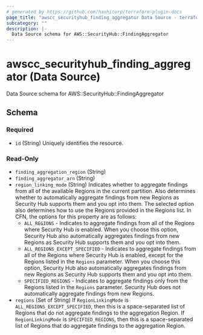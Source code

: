 ```yaml
---
# generated by https://github.com/hashicorp/terraform-plugin-docs
page_title: "awscc_securityhub_finding_aggregator Data Source - terraform-provider-awscc"
subcategory: ""
description: |-
  Data Source schema for AWS::SecurityHub::FindingAggregator
---
```


# awscc_securityhub_finding_aggregator (Data Source)

Data Source schema for AWS::SecurityHub::FindingAggregator



<!-- schema generated by tfplugindocs -->
## Schema

### Required

- `id` (String) Uniquely identifies the resource.

### Read-Only

- `finding_aggregation_region` (String)
- `finding_aggregator_arn` (String)
- `region_linking_mode` (String) Indicates whether to aggregate findings from all of the available Regions in the current partition. Also determines whether to automatically aggregate findings from new Regions as Security Hub supports them and you opt into them.
 The selected option also determines how to use the Regions provided in the Regions list.
 In CFN, the options for this property are as follows:
  +  ``ALL_REGIONS`` - Indicates to aggregate findings from all of the Regions where Security Hub is enabled. When you choose this option, Security Hub also automatically aggregates findings from new Regions as Security Hub supports them and you opt into them. 
  +  ``ALL_REGIONS_EXCEPT_SPECIFIED`` - Indicates to aggregate findings from all of the Regions where Security Hub is enabled, except for the Regions listed in the ``Regions`` parameter. When you choose this option, Security Hub also automatically aggregates findings from new Regions as Security Hub supports them and you opt into them. 
  +  ``SPECIFIED_REGIONS`` - Indicates to aggregate findings only from the Regions listed in the ``Regions`` parameter. Security Hub does not automatically aggregate findings from new Regions.
- `regions` (Set of String) If ``RegionLinkingMode`` is ``ALL_REGIONS_EXCEPT_SPECIFIED``, then this is a space-separated list of Regions that do not aggregate findings to the aggregation Region.
 If ``RegionLinkingMode`` is ``SPECIFIED_REGIONS``, then this is a space-separated list of Regions that do aggregate findings to the aggregation Region.
